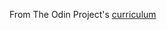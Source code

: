 From The Odin Project's [curriculum](https://www.theodinproject.com/courses/web-development-101/lessons/etch-a-sketch-project)

